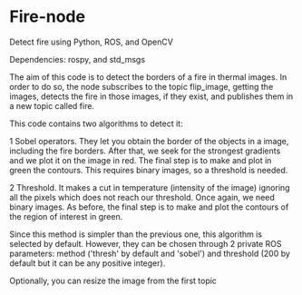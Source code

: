 # Fire-node
Detect fire using Python, ROS, and OpenCV

Dependencies: rospy, and std_msgs

The aim of this code is to detect the borders of a fire in thermal images. In order to do so, the node subscribes to the topic flip_image, getting the images, detects the fire in those images, if they exist, and publishes them in a new topic called fire.

This code contains two algorithms to detect it:

1 Sobel operators. They let you obtain the border of the objects in a image, including the fire borders. After that, we seek for the strongest gradients and we plot it on the image in red. The final step is to make and plot in green the contours. This requires binary images, so a threshold is needed.

2 Threshold. It makes a cut in temperature (intensity of the image) ignoring all the pixels which does not reach our threshold. Once again, we need binary images. As before, the final step is to make and plot the contours of the region of interest in green.

Since this method is simpler than the previous one, this algorithm is selected by default. However, they can be chosen through 2 private ROS parameters: method ('thresh' by default and 'sobel') and threshold (200 by default but it can be any positive integer).

Optionally, you can resize the image from the first topic
